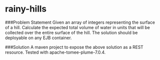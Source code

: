 # rainy-hills
###Problem Statement
Given an array of integers representing the surface of a hill.
Calculate the expected total volume of water in units that will be collected over the 
entire surface of the hill. 
The solution should be deployable on any EJB container.

###Solution
A maven project to expose the above solution as a REST resource.
Tested with apache-tomee-plume-7.0.4.